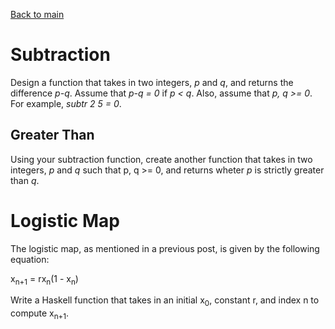 [Back to main](https://jd-anabi.github.io/functional-programming/)

# Subtraction
Design a function that takes in two integers, *p* and *q*, and returns 
the difference *p-q*. Assume that *p-q = 0* if *p &lt; q*. Also, assume 
that *p, q &gt;= 0*. For example, *subtr 2 5 = 0*.

## Greater Than
Using your subtraction function, create another function that takes 
in two integers, *p* and *q* such that p, q &gt;= 0, and returns 
wheter *p* is strictly greater than *q*.

# Logistic Map
The logistic map, as mentioned in a previous post, is given by the 
following equation: 

x<sub>n+1</sub> = rx<sub>n</sub>(1 - x<sub>n</sub>) 

Write a Haskell function that takes in an initial x<sub>0</sub>, 
constant r, and index n to compute x<sub>n+1</sub>.
